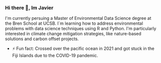 ### Hi there 👋, Im Javier

I'm currently persuing a Master of Environmental Data Science degree at the Bren School at UCSB. I´m learning how to address environmental problems with data science techniques using R and Python. I'm particularly interested in climate change mitigation strategies, like nature-based solutions and carbon offset projects.
- ⚡ Fun fact: Crossed over the pacific ocean in 2021 and got stuck in the Fiji Islands due to the COVID-19 pandemic.

<!--
**javipatron/javipatron** is a ✨ _special_ ✨ repository because its `README.md` (this file) appears on your GitHub profile.
